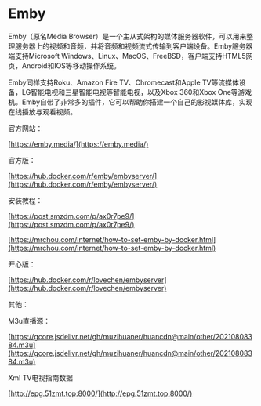 # Emby

Emby（原名Media Browser）是一个主从式架构的媒体服务器软件，可以用来整理服务器上的视频和音频，并将音频和视频流式传输到客户端设备。Emby服务器端支持Microsoft Windows、Linux、MacOS、FreeBSD，客户端支持HTML5网页，Android和IOS等移动操作系统。

Emby同样支持Roku、Amazon Fire TV、Chromecast和Apple TV等流媒体设备，LG智能电视和三星智能电视等智能电视，以及Xbox 360和Xbox One等游戏机。Emby自带了非常多的插件，它可以帮助你搭建一个自己的影视媒体库，实现在线播放与观看视频。

官方网站：

[https://emby.media/](https://emby.media/)

官方版：

[https://hub.docker.com/r/emby/embyserver/](https://hub.docker.com/r/emby/embyserver/)

安装教程：

[https://post.smzdm.com/p/ax0r7pe9/](https://post.smzdm.com/p/ax0r7pe9/)

[https://mrchou.com/internet/how-to-set-emby-by-docker.html](https://mrchou.com/internet/how-to-set-emby-by-docker.html)

开心版：

[https://hub.docker.com/r/lovechen/embyserver](https://hub.docker.com/r/lovechen/embyserver)

其他：

M3u直播源：

[https://gcore.jsdelivr.net/gh/muzihuaner/huancdn@main/other/20210808384.m3u](https://gcore.jsdelivr.net/gh/muzihuaner/huancdn@main/other/20210808384.m3u)

Xml TV电视指南数据

[http://epg.51zmt.top:8000/](http://epg.51zmt.top:8000/)
